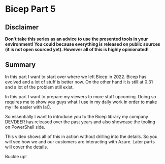 # Bicep Part 5

## Disclaimer

**Don't take this series as an advice to use the presented tools in your environment! You could because everything is released on public sources (it is not open sourced yet). However all of this is highly opinionated!**

## Summary

In this part I want to start over where we left Bicep in 2022. Bicep has evolved and a lot of stuff is better now. On the other hand it is still at 0.31 and a lot of the problem still exist.

In this part I want to prepare my viewers to more stuff upcoming. Doing so requires me to show you guys what I use in my daily work in order to make my life easier with IaC.

So essentially I want to introduce you to the Bicep library my company DEVDEER has released over the past years and also showcase the tooling on PowerShell side.

This video shows all of this in action without drilling into the details. So you will see how we and our customers are interacting with Azure. Later parts will cover the details.

Buckle up!
